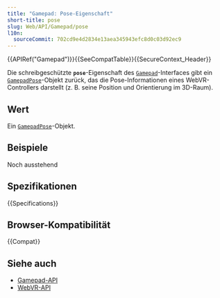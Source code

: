 ```yaml
---
title: "Gamepad: Pose-Eigenschaft"
short-title: pose
slug: Web/API/Gamepad/pose
l10n:
  sourceCommit: 702cd9e4d2834e13aea345943efc8d0c03d92ec9
---
```


{{APIRef("Gamepad")}}{{SeeCompatTable}}{{SecureContext_Header}}

Die schreibgeschützte **`pose`**-Eigenschaft des [`Gamepad`](/de/docs/Web/API/Gamepad)-Interfaces gibt ein [`GamepadPose`](/de/docs/Web/API/GamepadPose)-Objekt zurück, das die Pose-Informationen eines WebVR-Controllers darstellt (z. B. seine Position und Orientierung im 3D-Raum).

## Wert

Ein [`GamepadPose`](/de/docs/Web/API/GamepadPose)-Objekt.

## Beispiele

Noch ausstehend

## Spezifikationen

{{Specifications}}

## Browser-Kompatibilität

{{Compat}}

## Siehe auch

- [Gamepad-API](/de/docs/Web/API/Gamepad_API)
- [WebVR-API](/de/docs/Web/API/WebVR_API)
